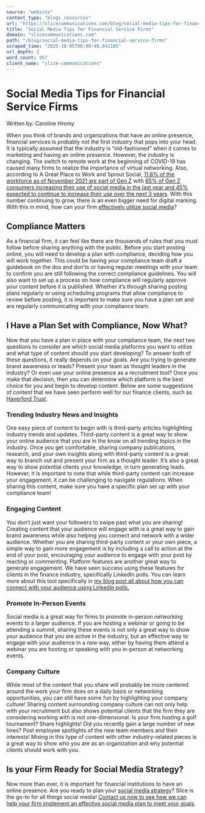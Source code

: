 ```yaml
---
source: "website"
content_type: "blogs_resources"
url: "https://slicecommunications.com/blog/social-media-tips-for-financial-service-firms"
title: "Social Media Tips for Financial Service Firms"
domain: "slicecommunications.com"
path: "/blog/social-media-tips-for-financial-service-firms"
scraped_time: "2025-10-05T00:09:40.941185"
url_depth: 2
word_count: 967
client_name: "slice-communications"
---
```


# Social Media Tips for Financial Service Firms

Written by: Caroline Hromy

When you think of brands and organizations that have an online presence, financial services is probably not the first industry that pops into your head. It is typically assumed that the industry is “old-fashioned” when it comes to marketing and having an online presence. However, the industry is changing. The switch to remote work at the beginning of COVID-19 has caused many firms to realize the importance of virtual networking. Also, according to A Great Place to Work and Sprout Social, [11.6% of the workforce as of November 2021 are part of Gen Z](https://www.greatplacetowork.com/resources/blog/what-we-know-about-gen-z-in-the-workplace) with [65% of Gen Z consumers increasing their use of social media in the last year and 45% expected to continue to increase their use over the next 3 years](https://sproutsocial.com/insights/guides/social-media-use-by-generation/). With this number continuing to grow, there is an even bigger need for digital marking. With this in mind, how can your firm [effectively utilize social media](https://slicecommunications.com/social-media)?

## Compliance Matters

As a financial firm, it can feel like there are thousands of rules that you must follow before sharing anything with the public. Before you start posting online, you will need to develop a plan with compliance, deciding how you will work together. This could be having your compliance team draft a guidebook on the dos and don’ts or having regular meetings with your team to confirm you are still following the correct compliance guidelines. You will also want to set up a process on how compliance will regularly approve your content before it is published. Whether it’s through sharing posting plans regularly or using scheduling programs that allow compliance to review before posting, it is important to make sure you have a plan set and are regularly communicating with your compliance team.

## I Have a Plan Set with Compliance, Now What?

Now that you have a plan in place with your compliance team, the next two questions to consider are which social media platforms you want to utilize and what type of content should you start developing? To answer both of these questions, it really depends on your goals. Are you trying to generate brand awareness or leads? Present your team as thought leaders in the industry? Or even use your online presence as a recruitment tool? Once you make that decision, then you can determine which platform is the best choice for you and begin to develop content. Below are some suggestions of content that we have seen perform well for our finance clients, such as [Haverford Trust](https://slicecommunications.com/case-study/haverford-trust).

### Trending Industry News and Insights

One easy piece of content to begin with is third-party articles highlighting industry trends and updates. Third-party content is a great way to show your online audience that you are in the know on all trending topics in the industry. Once you get comfortable, sharing company publications, research, and your own insights along with third-party content is a great way to branch out and present your firm as a thought leader. It’s also a great way to show potential clients your knowledge, in turn generating leads. However, it is important to note that while third-party content can increase your engagement, it can be challenging to navigate regulations. When sharing this content, make sure you have a specific plan set up with your compliance team!

### Engaging Content

You don’t just want your followers to swipe past what you are sharing! Creating content that your audience will engage with is a great way to gain brand awareness while also helping you connect and network with a wider audience. Whether you are sharing third-party content or your own piece, a simple way to gain more engagement is by including a call to action at the end of your post, encouraging your audience to engage with your post by reacting or commenting. Platform features are another great way to generate engagement. We have seen success using these features for clients in the finance industry, specifically LinkedIn polls. You can learn more about this tool specifically in [my blog post all about how you can connect with your audience using LinkedIn polls.](https://slicecommunications.com/blog/connect-to-your-audience-with-linkedin-polls)

### Promote In-Person Events

Social media is a great way for firms to promote in-person networking events to a larger audience. If you are hosting a webinar or going to be attending a summit, sharing these events is not only a great way to show your audience that you are active in the industry, but an effective way to engage with your audience in a new way, either by having them attend a webinar you are hosting or speaking with you in-person at networking events.

### Company Culture

While most of the content that you share will probably be more centered around the work your firm does on a daily basis or networking opportunities, you can still have some fun by highlighting your company culture! Sharing content surrounding company culture can not only help with your recruitment but also shows potential clients that the firm they are considering working with is not one-dimensional. Is your firm hosting a golf tournament? Share highlights! Did you recently gain a large number of new hires? Post employee spotlights of the new team members and their interests! Mixing in this type of content with other industry-related pieces is a great way to show who you are as an organization and why potential clients should work with you.

## Is your Firm Ready for Social Media Strategy?

Now more than ever, it is important for financial institutions to have an online presence. Are you ready to plan your [social media strategy](https://slicecommunications.com/social-media)? Slice is the go-to for all things social media! [Contact us now to see how we can help your firm implement an effective social media plan to meet your goals](https://slicecommunications.com/contact).